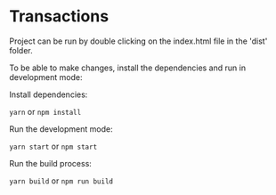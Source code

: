# Transactions

Project can be run by double clicking on the index.html file in the 'dist' folder.

To be able to make changes, install the dependencies and run in development mode:

Install dependencies:

`yarn` or `npm install`

Run the development mode:

`yarn start` or `npm start`

Run the build process:

`yarn build` or `npm run build`
